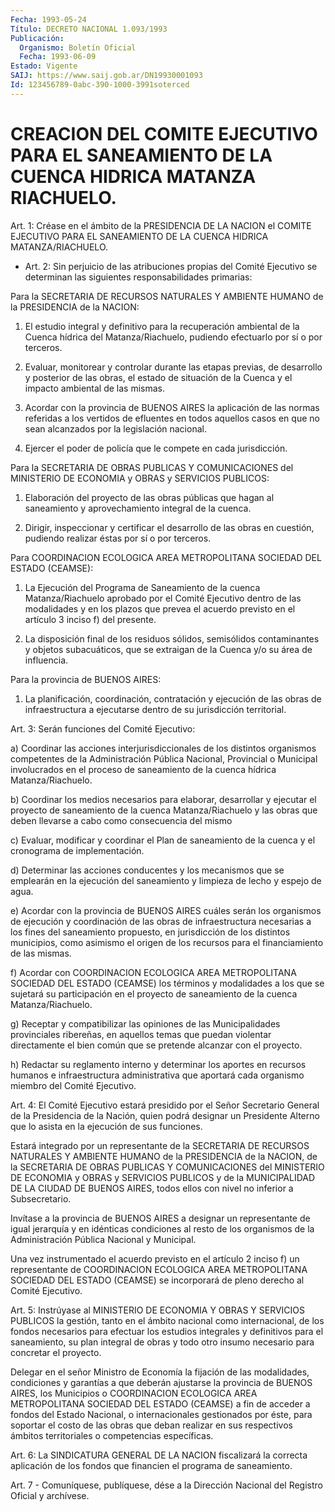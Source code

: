 ```yaml
---
Fecha: 1993-05-24
Título: DECRETO NACIONAL 1.093/1993
Publicación:
  Organismo: Boletín Oficial
  Fecha: 1993-06-09
Estado: Vigente
SAIJ: https://www.saij.gob.ar/DN19930001093
Id: 123456789-0abc-390-1000-3991soterced
---
```

# CREACION DEL COMITE EJECUTIVO PARA EL SANEAMIENTO DE LA CUENCA HIDRICA MATANZA RIACHUELO.

<a id="1"></a>
Art.  1: Créase en el ámbito de la PRESIDENCIA DE LA NACION el COMITE  EJECUTIVO    PARA  EL  SANEAMIENTO  DE  LA  CUENCA  HIDRICA MATANZA/RIACHUELO.

<a id="2"></a>
* Art.  2:  Sin perjuicio de las atribuciones propias del Comité Ejecutivo  se  determinan    las    siguientes    responsabilidades primarias:

Para la SECRETARIA DE RECURSOS NATURALES Y AMBIENTE  HUMANO  de la PRESIDENCIA de la NACION:

1)    El  estudio  integral  y  definitivo  para  la  recuperación ambiental  de  la  Cuenca  hídrica  del Matanza/Riachuelo, pudiendo efectuarlo por sí o por terceros.

2) Evaluar, monitorear y controlar durante  las etapas previas, de desarrollo y posterior de las obras, el estado  de  situación de la Cuenca y el impacto ambiental de las mismas.

3) Acordar con la provincia de BUENOS AIRES la aplicación  de  las normas  referidas  a  los  vertidos  de efluentes en todos aquellos casos  en que no sean alcanzados por la  legislación  nacional.

4) Ejercer el poder de policía que le compete en cada jurisdicción.

Para  la   SECRETARIA  DE  OBRAS  PUBLICAS  Y  COMUNICACIONES  del MINISTERIO  DE    ECONOMIA    y  OBRAS  y  SERVICIOS  PUBLICOS:

1) Elaboración del proyecto de  las  obras  públicas  que hagan al saneamiento    y    aprovechamiento   integral  de  la  cuenca.

2) Dirigir, inspeccionar y certificar  el  desarrollo de las obras en  cuestión,  pudiendo realizar éstas por sí o  por  terceros.

Para  COORDINACION  ECOLOGICA  AREA  METROPOLITANA  SOCIEDAD  DEL ESTADO (CEAMSE):

1)  La  Ejecución   del  Programa  de  Saneamiento  de  la  cuenca Matanza/Riachuelo aprobado  por  el  Comité Ejecutivo dentro de las modalidades y en los plazos que prevea  el  acuerdo  previsto en el artículo 3 inciso f) del presente.

2)  La  disposición  final  de  los  residuos sólidos, semisólidos contaminantes  y  objetos  subacuáticos, que  se  extraigan  de  la Cuenca y/o su área de influencia.

Para la provincia de BUENOS AIRES:

1) La planificación, coordinación,  contratación  y  ejecución  de las obras de infraestructura a ejecutarse dentro de su jurisdicción territorial.

<a id="3"></a>
Art. 3: Serán funciones del Comité Ejecutivo:

a)  Coordinar  las acciones interjurisdiccionales de los distintos organismos  competentes  de  la  Administración  Pública  Nacional, Provincial o  Municipal  involucrados  en el proceso de saneamiento de la cuenca hídrica Matanza/Riachuelo.

b) Coordinar los medios necesarios para  elaborar,  desarrollar  y ejecutar  el proyecto de saneamiento de la cuenca Matanza/Riachuelo y las obras  que  deben llevarse a cabo como consecuencia del mismo

c) Evaluar, modificar  y  coordinar  el  Plan de saneamiento de la cuenca y el cronograma de implementación.

d)  Determinar las acciones conducentes y los  mecanismos  que  se emplearán  en  la  ejecución  del saneamiento y limpieza de lecho y espejo de agua.

e)  Acordar con la provincia de  BUENOS  AIRES  cuáles  serán  los organismos de ejecución y coordinación de las obras de infraestructura  necesarias  a los fines del saneamiento propuesto, en  jurisdicción  de los distintos  municipios,  como  asimismo  el origen de los recursos  para  el  financiamiento de las mismas.

f) Acordar con COORDINACION ECOLOGICA  AREA METROPOLITANA SOCIEDAD DEL  ESTADO  (CEAMSE)  los  términos y modalidades  a  los  que  se sujetará su participación en  el  proyecto  de  saneamiento  de  la cuenca Matanza/Riachuelo.

g)  Receptar y compatibilizar las opiniones de las Municipalidades provinciales  ribereñas,  en  aquellos  temas  que puedan violentar directamente  el  bien  común  que  se  pretende  alcanzar  con  el proyecto.

h)  Redactar  su  reglamento interno y determinar los  aportes  en recursos  humanos  e infraestructura  administrativa  que  aportará cada organismo miembro del Comité Ejecutivo.

<a id="4"></a>
Art.  4:  El  Comité  Ejecutivo  estará presidido por el Señor Secretario  General de la Presidencia de  la  Nación,  quien  podrá designar un Presidente  Alterno  que  lo  asista en la ejecución de sus funciones.

Estará  integrado  por  un  representante  de  la   SECRETARIA  DE RECURSOS  NATURALES  Y  AMBIENTE  HUMANO  de la PRESIDENCIA  de  la NACION,  de la SECRETARIA DE OBRAS PUBLICAS  Y  COMUNICACIONES  del MINISTERIO  DE  ECONOMIA  y  OBRAS  y  SERVICIOS  PUBLICOS  y de la MUNICIPALIDAD  DE  LA CIUDAD DE BUENOS AIRES, todos ellos con nivel no inferior a Subsecretario.

Invítase a la provincia de BUENOS AIRES a designar un representante de igual  jerarquía  y  en  idénticas  condiciones al resto  de  los  organismos de la Administración Pública Nacional  y Municipal.

Una vez instrumentado  el acuerdo previsto en el artículo 2 inciso f) un representante de COORDINACION  ECOLOGICA  AREA  METROPOLITANA SOCIEDAD  DEL  ESTADO  (CEAMSE) se incorporará de pleno derecho  al Comité Ejecutivo.

<a id="5"></a>
Art.  5:  Instrúyase  al  MINISTERIO  DE  ECONOMIA  Y OBRAS Y SERVICIOS  PUBLICOS  la  gestión,  tanto en el ámbito nacional como internacional, de los fondos necesarios  para efectuar los estudios integrales y definitivos para el saneamiento,  su  plan integral de obras y todo otro insumo necesario para concretar el  proyecto.

Delegar  en  el  señor  Ministro  de  Economía la fijación de  las modalidades,  condiciones y garantías a que  deberán  ajustarse  la provincia de BUENOS  AIRES, los Municipios o COORDINACION ECOLOGICA AREA METROPOLITANA SOCIEDAD  DEL ESTADO (CEAMSE) a fin de acceder a fondos  del  Estado  Nacional, o  internacionales  gestionados  por éste, para soportar el  costo  de  las  obras que deban realizar en sus  respectivos ámbitos territoriales o competencias  específicas.

<a id="6"></a>
Art.  6:  La  SINDICATURA  GENERAL DE LA NACION fiscalizará la correcta aplicación de los fondos  que  financien  el  programa  de saneamiento.

<a id="7"></a>
Art. 7 - Comuníquese, publíquese, dése a la Dirección Nacional del Registro Oficial y archívese.
